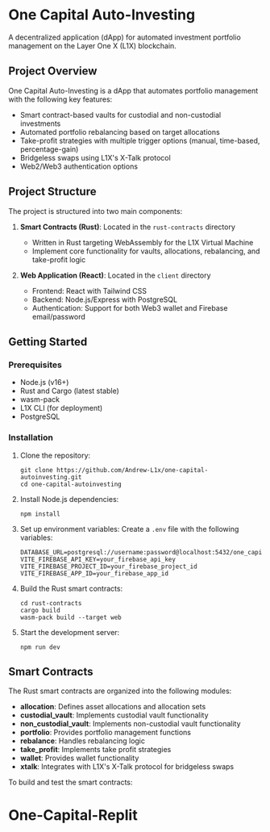# One Capital Auto-Investing

A decentralized application (dApp) for automated investment portfolio management on the Layer One X (L1X) blockchain.

## Project Overview

One Capital Auto-Investing is a dApp that automates portfolio management with the following key features:

- Smart contract-based vaults for custodial and non-custodial investments
- Automated portfolio rebalancing based on target allocations
- Take-profit strategies with multiple trigger options (manual, time-based, percentage-gain)
- Bridgeless swaps using L1X's X-Talk protocol
- Web2/Web3 authentication options

## Project Structure

The project is structured into two main components:

1. **Smart Contracts (Rust)**: Located in the `rust-contracts` directory
   - Written in Rust targeting WebAssembly for the L1X Virtual Machine
   - Implement core functionality for vaults, allocations, rebalancing, and take-profit logic

2. **Web Application (React)**: Located in the `client` directory
   - Frontend: React with Tailwind CSS
   - Backend: Node.js/Express with PostgreSQL
   - Authentication: Support for both Web3 wallet and Firebase email/password

## Getting Started

### Prerequisites

- Node.js (v16+)
- Rust and Cargo (latest stable)
- wasm-pack
- L1X CLI (for deployment)
- PostgreSQL

### Installation

1. Clone the repository:
   ```
   git clone https://github.com/Andrew-L1x/one-capital-autoinvesting.git
   cd one-capital-autoinvesting
   ```

2. Install Node.js dependencies:
   ```
   npm install
   ```

3. Set up environment variables:
   Create a `.env` file with the following variables:
   ```
   DATABASE_URL=postgresql://username:password@localhost:5432/one_capital
   VITE_FIREBASE_API_KEY=your_firebase_api_key
   VITE_FIREBASE_PROJECT_ID=your_firebase_project_id
   VITE_FIREBASE_APP_ID=your_firebase_app_id
   ```

4. Build the Rust smart contracts:
   ```
   cd rust-contracts
   cargo build
   wasm-pack build --target web
   ```

5. Start the development server:
   ```
   npm run dev
   ```

## Smart Contracts

The Rust smart contracts are organized into the following modules:

- **allocation**: Defines asset allocations and allocation sets
- **custodial_vault**: Implements custodial vault functionality
- **non_custodial_vault**: Implements non-custodial vault functionality
- **portfolio**: Provides portfolio management functions
- **rebalance**: Handles rebalancing logic
- **take_profit**: Implements take profit strategies
- **wallet**: Provides wallet functionality
- **xtalk**: Integrates with L1X's X-Talk protocol for bridgeless swaps

To build and test the smart contracts:

# One-Capital-Replit
